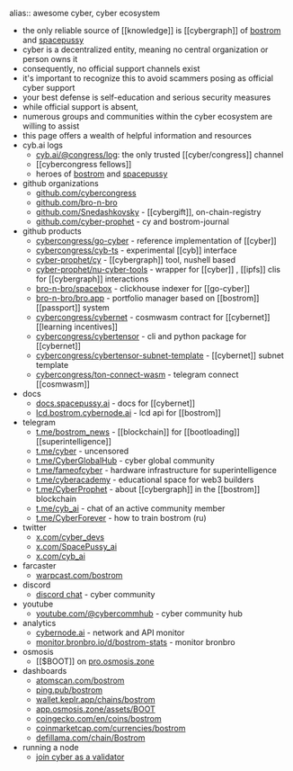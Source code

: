 alias:: awesome cyber, cyber ecosystem

- the only reliable source of [[knowledge]] is [[cybergraph]] of [bostrom](https://cyb.ai/particles) and [spacepussy](https://spacepussy.ai/particles)
- cyber is a decentralized entity, meaning no central organization or person owns it
- consequently, no official support channels exist
- it's important to recognize this to avoid scammers posing as official cyber support
- your best defense is self-education and serious security measures
- while official support is absent,
- numerous groups and communities within the cyber ecosystem are willing to assist
- this page offers a wealth of helpful information and resources
- cyb.ai logs
	- [cyb.ai/@congress/log](https://cyb.ai/@congress/log): the only trusted [[cyber/congress]] channel
	- [[cybercongress fellows]]
	- heroes of [bostrom](https://cyb.ai/sphere) and [spacepussy](https://spacepussy.ai/sphere)
- github organizations
	- [github.com/cybercongress](https://github.com/cybercongress)
	- [github.com/bro-n-bro](https://github.com/bro-n-bro)
	- [github.com/Snedashkovsky](https://github.com/Snedashkovsky) - [[cybergift]], on-chain-registry
	- [github.com/cyber-prophet](https://github.com/cyber-prophet) - cy and bostrom-journal
- github products
	- [cybercongress/go-cyber](https://github.com/cybercongress/go-cyber) - reference implementation of [[cyber]]
	- [cybercongress/cyb-ts](https://github.com/cybercongress/cyb-ts) - experimental [[cyb]] interface
	- [cyber-prophet/cy](https://github.com/cyber-prophet/cy) - [[cybergraph]] tool, nushell based
	- [cyber-prophet/nu-cyber-tools](https://github.com/cyber-prophet/nu-cyber-tools) - wrapper for [[cyber]] , [[ipfs]] clis for [[cybergraph]] interactions
	- [bro-n-bro/spacebox](https://github.com/bro-n-bro/spacebox) - clickhouse indexer for [[go-cyber]]
	- [bro-n-bro/bro.app](https://github.com/bro-n-bro/bro.app) - portfolio manager based on [[bostrom]] [[passport]] system
	- [cybercongress/cybernet](https://github.com/cybercongress/cybernet) - cosmwasm contract for [[cybernet]] [[learning incentives]]
	- [cybercongress/cybertensor](https://github.com/cybercongress/cybertensor) - cli and python package for [[cybernet]]
	- [cybercongress/cybertensor-subnet-template](https://github.com/cybercongress/cybertensor-subnet-template) - [[cybernet]] subnet template
	- [cybercongress/ton-connect-wasm](https://github.com/cybercongress/ton-connect-wasm) - telegram connect [[cosmwasm]]
- docs
	- [docs.spacepussy.ai](https://docs.spacepussy.ai) - docs for [[cybernet]]
	- [lcd.bostrom.cybernode.ai](https://lcd.bostrom.cybernode.ai) - lcd api for [[bostrom]]
- telegram
	- [t.me/bostrom_news](https://t.me/bostrom_news) - [[blockchain]] for [[bootloading]] [[superintelligence]]
	- [t.me/cyber](https://t.me/cyber) - uncensored
	- [t.me/CyberGlobalHub](https://t.me/CyberGlobalHub) - cyber global community
	- [t.me/fameofcyber](https://t.me/fameofcyber) - hardware infrastructure for superintelligence
	- [t.me/cyberacademy](https://t.me/cyberacademy) - educational space for web3 builders
	- [t.me/CyberProphet](https://t.me/CyberProphet) - about [[cybergraph]] in the [[bostrom]] blockchain
	- [t.me/cyb_ai](https://t.me/cyb_ai) - chat of an active community member
	- [t.me/CyberForever](https://t.me/CyberForever) - how to train bostrom (ru)
- twitter
	- [x.com/cyber_devs](https://x.com/cyber_devs)
	- [x.com/SpacePussy_ai](https://x.com/SpacePussy_ai)
	- [x.com/cyb_ai](https://x.com/cyb_ai)
- farcaster
	- [warpcast.com/bostrom](https://warpcast.com/bostrom)
- discord
	- [discord chat](https://discord.com/invite/ARwv74ZyGH) - cyber community
- youtube
	- [youtube.com/@cybercommhub](https://www.youtube.com/@cybercommhub) - cyber community hub
- analytics
	- [cybernode.ai](https://cybernode.ai/grafana/d/cyber_stats/computer?orgId=2&from=now-7d&to=now) - network and API monitor
	- [monitor.bronbro.io/d/bostrom-stats](https://monitor.bronbro.io/d/bostrom-stats/bostrom-stats?orgId=2) - monitor bronbro
- osmosis
	- [[$BOOT]] on [pro.osmosis.zone](https://pro.osmosis.zone/osmosis/trade/analytics/tokens/ibc%252FFE2CD1E6828EC0FAB8AF39BAC45BC25B965BA67CCBC50C13A14BD610B0D1E2C4?from=uosmo&to=ibc%2F498A0751C798A0D9A389AA3691123DADA57DAA4FE165D5C75894505B876BA6E4&market=Osmosis)
- dashboards
	- [atomscan.com/bostrom](https://atomscan.com/bostrom)
	- [ping.pub/bostrom](https://ping.pub/bostrom)
	- [wallet.keplr.app/chains/bostrom](https://wallet.keplr.app/chains/bostrom)
	- [app.osmosis.zone/assets/BOOT](https://app.osmosis.zone/assets/BOOT)
	- [coingecko.com/en/coins/bostrom](https://www.coingecko.com/en/coins/bostrom)
	- [coinmarketcap.com/currencies/bostrom](https://coinmarketcap.com/currencies/bostrom/)
	- [defillama.com/chain/Bostrom](https://defillama.com/chain/Bostrom)
- running a node
	- [join cyber as a validator](https://github.com/cybercongress/go-cyber/blob/main/docs/run_validator.md)